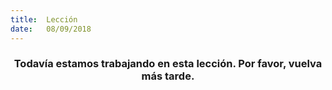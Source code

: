 ```yaml
---
title:  Lección
date:   08/09/2018
---
```


### <center>Todavía estamos trabajando en esta lección. Por favor, vuelva más tarde.</center>